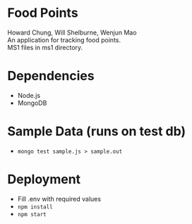 Food Points
====
Howard Chung, Will Shelburne, Wenjun Mao  
An application for tracking food points.  
MS1 files in ms1 directory.

Dependencies
====
* Node.js
* MongoDB

Sample Data (runs on test db)
====
* `mongo test sample.js > sample.out`

Deployment
====
* Fill .env with required values
* `npm install`
* `npm start`
